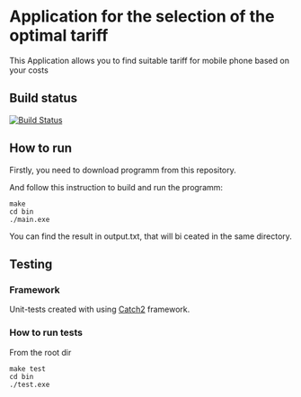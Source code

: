 # Application for the selection of the optimal tariff 

This Application allows you to find suitable tariff for mobile phone based on your costs


## Build status

[![Build Status](https://travis-ci.org/zer0chance/course-project.svg?branch=master)](https://travis-ci.org/zer0chance/course-project)


## How to run

Firstly, you need to download programm from this repository.

And follow this instruction to build and run the programm:

    make
    cd bin
    ./main.exe
    
You can find the result in output.txt, that will bi ceated in the same directory. 


## Testing

### Framework 

Unit-tests created with using [Catch2](github.com/philsquared/Catch) framework.

### How to run tests

From the root dir

    make test
    cd bin
    ./test.exe
  
